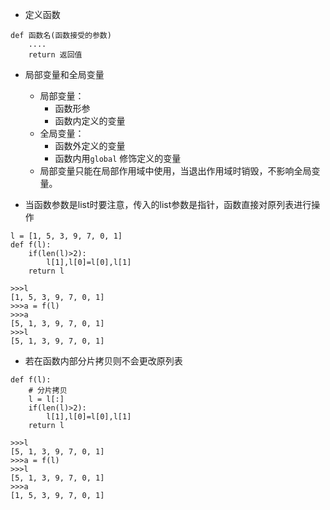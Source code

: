 
 - 定义函数
```
def 函数名(函数接受的参数)
	....
	return 返回值
```
- 局部变量和全局变量
	- 局部变量：
		- 函数形参
		- 函数内定义的变量
	- 全局变量：
		- 函数外定义的变量
		- 函数内用`global` 修饰定义的变量
	- 局部变量只能在局部作用域中使用，当退出作用域时销毁，不影响全局变量。

- 当函数参数是list时要注意，传入的list参数是指针，函数直接对原列表进行操作
```
l = [1, 5, 3, 9, 7, 0, 1]
def f(l):
    if(len(l)>2):
        l[1],l[0]=l[0],l[1]
    return l

>>>l
[1, 5, 3, 9, 7, 0, 1]
>>>a = f(l)
>>>a
[5, 1, 3, 9, 7, 0, 1]
>>>l
[5, 1, 3, 9, 7, 0, 1]
```
- 若在函数内部分片拷贝则不会更改原列表
```
def f(l):
	# 分片拷贝
    l = l[:]
    if(len(l)>2):
        l[1],l[0]=l[0],l[1]
    return l

>>>l
[5, 1, 3, 9, 7, 0, 1]
>>>a = f(l)
>>>l
[5, 1, 3, 9, 7, 0, 1]
>>>a
[1, 5, 3, 9, 7, 0, 1]
```